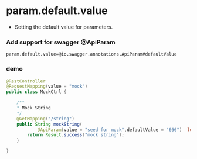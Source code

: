 # param.default.value

- Setting the default value for parameters.

### Add support for swagger @ApiParam

```properties
param.default.value=@io.swagger.annotations.ApiParam#defaultValue
```

### demo

```java
@RestController
@RequestMapping(value = "mock")
public class MockCtrl {

    /**
    * Mock String
    */
    @GetMapping("/string")
    public String mockString(
            @ApiParam(value = "seed for mock",defaultValue = "666")  long seed) {
        return Result.success("mock string");
    }

}
```